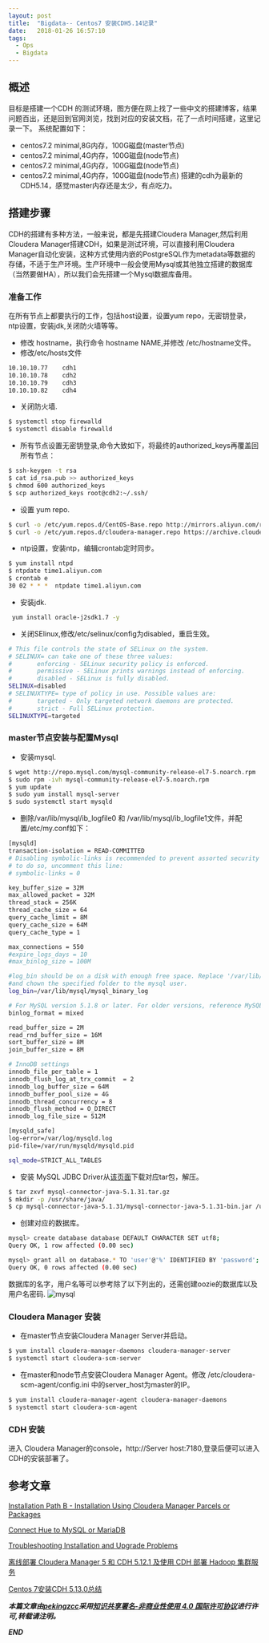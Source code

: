 ```yaml
---
layout: post
title:  "Bigdata-- Centos7 安装CDH5.14记录"
date:   2018-01-26 16:57:10
tags: 
  - Ops
  - Bigdata
---
```



## 概述

目标是搭建一个CDH 的测试环境，图方便在网上找了一些中文的搭建博客，结果问题百出，还是回到官网浏览，找到对应的安装文档，花了一点时间搭建，这里记录一下。
系统配置如下：
- centos7.2 minimal,8G内存，100G磁盘(master节点)
- centos7.2 minimal,4G内存，100G磁盘(node节点)
- centos7.2 minimal,4G内存，100G磁盘(node节点)
- centos7.2 minimal,4G内存，100G磁盘(node节点)
搭建的cdh为最新的CDH5.14，感觉master内存还是太少，有点吃力。

## 搭建步骤

CDH的搭建有多种方法，一般来说，都是先搭建Cloudera Manager,然后利用Cloudera Manager搭建CDH，如果是测试环境，可以直接利用Cloudera Manager自动化安装，这种方式使用内嵌的PostgreSQL作为metadata等数据的存储，不适于生产环境。生产环境中一般会使用Mysql或其他独立搭建的数据库（当然要做HA），所以我们会先搭建一个Mysql数据库备用。

### 准备工作

在所有节点上都要执行的工作，包括host设置，设置yum repo，无密钥登录，ntp设置，安装jdk,关闭防火墙等等。

- 修改 hostname，执行命令 hostname NAME,并修改 /etc/hostname文件。
- 修改/etc/hosts文件
```bash
10.10.10.77    cdh1
10.10.10.78    cdh2
10.10.10.79    cdh3
10.10.10.82    cdh4
```
- 关闭防火墙.
```bash
$ systemctl stop firewalld
$ systemctl disable firewalld
``` 
- 所有节点设置无密钥登录,命令大致如下，将最终的authorized_keys再覆盖回所有节点：
```bash
$ ssh-keygen -t rsa
$ cat id_rsa.pub >> authorized_keys
$ chmod 600 authorized_keys
$ scp authorized_keys root@cdh2:~/.ssh/ 
```
- 设置 yum repo.
```bash
$ curl -o /etc/yum.repos.d/CentOS-Base.repo http://mirrors.aliyun.com/repo/Centos-7.repo  # 阿里yum源
$ curl -o /etc/yum.repos.d/cloudera-manager.repo https://archive.cloudera.com/cm5/redhat/7/x86_64/cm/cloudera-manager.repo  # cloudera yum源
```
- ntp设置，安装ntp，编辑crontab定时同步。
```bash
$ yum install ntpd
$ ntpdate time1.aliyun.com
$ crontab e
30 02 * * *  ntpdate time1.aliyun.com 
```
- 安装jdk.
```bash
 yum install oracle-j2sdk1.7 -y
```
- 关闭SElinux,修改/etc/selinux/config为disabled，重启生效。
```bash
# This file controls the state of SELinux on the system.
# SELINUX= can take one of these three values:
#       enforcing - SELinux security policy is enforced.
#       permissive - SELinux prints warnings instead of enforcing.
#       disabled - SELinux is fully disabled.
SELINUX=disabled
# SELINUXTYPE= type of policy in use. Possible values are:
#       targeted - Only targeted network daemons are protected.
#       strict - Full SELinux protection.
SELINUXTYPE=targeted
```
### master节点安装与配置Mysql 
- 安装mysql.
```bash
$ wget http://repo.mysql.com/mysql-community-release-el7-5.noarch.rpm
$ sudo rpm -ivh mysql-community-release-el7-5.noarch.rpm
$ yum update
$ sudo yum install mysql-server
$ sudo systemctl start mysqld
```
- 删除/var/lib/mysql/ib_logfile0 和 /var/lib/mysql/ib_logfile1文件，并配置/etc/my.conf如下：
```bash
[mysqld]
transaction-isolation = READ-COMMITTED
# Disabling symbolic-links is recommended to prevent assorted security risks;
# to do so, uncomment this line:
# symbolic-links = 0

key_buffer_size = 32M
max_allowed_packet = 32M
thread_stack = 256K
thread_cache_size = 64
query_cache_limit = 8M
query_cache_size = 64M
query_cache_type = 1

max_connections = 550
#expire_logs_days = 10
#max_binlog_size = 100M

#log_bin should be on a disk with enough free space. Replace '/var/lib/mysql/mysql_binary_log' with an appropriate path for your system
#and chown the specified folder to the mysql user.
log_bin=/var/lib/mysql/mysql_binary_log

# For MySQL version 5.1.8 or later. For older versions, reference MySQL documentation for configuration help.
binlog_format = mixed

read_buffer_size = 2M
read_rnd_buffer_size = 16M
sort_buffer_size = 8M
join_buffer_size = 8M

# InnoDB settings
innodb_file_per_table = 1
innodb_flush_log_at_trx_commit  = 2
innodb_log_buffer_size = 64M
innodb_buffer_pool_size = 4G
innodb_thread_concurrency = 8
innodb_flush_method = O_DIRECT
innodb_log_file_size = 512M

[mysqld_safe]
log-error=/var/log/mysqld.log
pid-file=/var/run/mysqld/mysqld.pid

sql_mode=STRICT_ALL_TABLES
```
- 安装 MySQL JDBC Driver从[该页面](http://www.mysql.com/downloads/connector/j/5.1.html)下载对应tar包，解压。
```bash
$ tar zxvf mysql-connector-java-5.1.31.tar.gz
$ mkdir -p /usr/share/java/
$ cp mysql-connector-java-5.1.31/mysql-connector-java-5.1.31-bin.jar /usr/share/java/mysql-connector-java.jar
```
- 创建对应的数据库。
```bash
mysql> create database database DEFAULT CHARACTER SET utf8;
Query OK, 1 row affected (0.00 sec)

mysql> grant all on database.* TO 'user'@'%' IDENTIFIED BY 'password';
Query OK, 0 rows affected (0.00 sec)
```
数据库的名字，用户名等可以参考除了以下列出的，还需创建oozie的数据库以及用户名密码.
![mysql](http://oeptotikb.bkt.clouddn.com/20180129200028-mysql-role.jpg)

### Cloudera Manager 安装

- 在master节点安装Cloudera Manager Server并启动。
```bash
$ yum install cloudera-manager-daemons cloudera-manager-server
$ systemctl start cloudera-scm-server
```
- 在master和node节点安装Cloudera Manager Agent。修改 /etc/cloudera-scm-agent/config.ini 中的server_host为master的IP。
```bash
$ yum install cloudera-manager-agent cloudera-manager-daemons
$ systemctl start cloudera-scm-agent
```

### CDH 安装

进入 Cloudera Manager的console，http://Server host:7180,登录后便可以进入CDH的安装部署了。


## 参考文章

[Installation Path B - Installation Using Cloudera Manager Parcels or Packages](https://www.cloudera.com/documentation/enterprise/latest/topics/cm_ig_install_path_b.html#id_z2h_pnm_25)

[Connect Hue to MySQL or MariaDB](https://www.cloudera.com/documentation/enterprise/latest/topics/hue_dbs_mysql.html#concept_tq4_tbt_zw)

[Troubleshooting Installation and Upgrade Problems](https://www.cloudera.com/documentation/enterprise/latest/topics/cm_ig_troubleshooting.html#cmig_topic_19)

[离线部署 Cloudera Manager 5 和 CDH 5.12.1 及使用 CDH 部署 Hadoop 集群服务](https://segmentfault.com/a/1190000011341408)

[Centos 7安装CDH 5.13.0总结](https://www.cmgine.com/archives/19107.html)


***本篇文章由[pekingzcc](https://zhangchenchen.github.io/)采用[知识共享署名-非商业性使用 4.0 国际许可协议](https://creativecommons.org/licenses/by-nc-sa/4.0/)进行许可,转载请注明。***


 ***END***